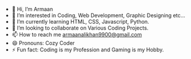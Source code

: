 - 👋 Hi, I’m Armaan
- 👀 I’m interested in Coding, Web Development, Graphic Designing etc...
- 🌱 I’m currently learning HTML, CSS, Javascript, Python.
- 💞️ I’m looking to collaborate on Various Coding Projects.
- 📫 How to reach me armaanalikhan9900@gmail.com
- 😄 Pronouns: Cozy Coder
- ⚡ Fun fact: Coding is my Profession and Gaming is my Hobby.

<!---
Armaan2104/Armaan2104 is a ✨ special ✨ repository because its `README.md` (this file) appears on your GitHub profile.
You can click the Preview link to take a look at your changes.
--->
